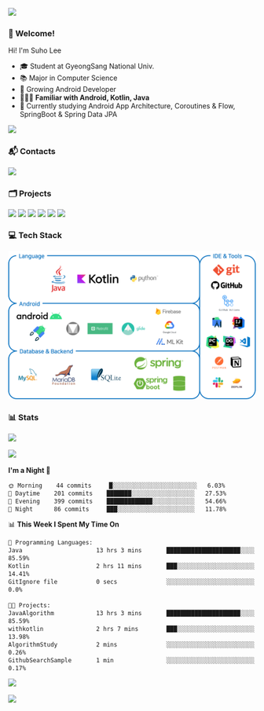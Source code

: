 ![](https://capsule-render.vercel.app/api?type=waving&color=93A9D1&section=header&height=200&text=Lee%20Suho&fontColor=black&fontSize=50&fontAlignY=30)

### 👋 Welcome!
Hi! I'm Suho Lee
- 🎓 Student at GyeongSang National Univ.
- 📚 Major in Computer Science
- 🌱 Growing Android Developer
- 👨🏻‍💻 **Familiar with Android, Kotlin, Java**
- 🤔 Currently studying Android App Architecture, Coroutines & Flow, SpringBoot & Spring Data JPA

[![](https://hits.seeyoufarm.com/api/count/incr/badge.svg?url=https%3A%2F%2Fgithub.com%2Fleesh96&count_bg=%238BD951&title_bg=%236E6E6E&icon=github.svg&icon_color=%23FFFFFF&title=Hits%21&edge_flat=false)](https://github.com/leesh96)

### 📬 Contacts
[![](https://img.shields.io/badge/Gmail-D14836?style=for-the-badge&logo=Gmail&logoColor=white&link=suho2718@gmail.com)](mailto:lksy1294@gmail.com)

### 🗂 Projects
[![](https://github-readme-stats.vercel.app/api/pin/?username=Dynamic-LAB&repo=sinsungo_android&bg_color=ffffff00&title_color=5094F0&text_color=7395DF&icon_color=5094F0&border_color=E1E4E8&border_radius=10&show_owner=false)](https://github.com/Dynamic-LAB/sinsungo_android)
[![](https://github-readme-stats.vercel.app/api/pin/?username=PeopleAndService&repo=BBasPassenger-Android&bg_color=ffffff00&title_color=5094F0&text_color=7395DF&icon_color=5094F0&border_color=E1E4E8&border_radius=10&show_owner=false)](https://github.com/PeopleAndService/BBasPassenger-Android)
[![](https://github-readme-stats.vercel.app/api/pin/?username=PeopleAndService&repo=AlBang-Android&bg_color=ffffff00&title_color=5094F0&text_color=7395DF&icon_color=5094F0&border_color=E1E4E8&border_radius=10&show_owner=false)](https://github.com/PeopleAndService/AlBang-Android)
[![](https://github-readme-stats.vercel.app/api/pin/?username=leesh96&repo=Memorythm&bg_color=ffffff00&title_color=5094F0&text_color=7395DF&icon_color=5094F0&border_color=E1E4E8&border_radius=10&show_owner=false)](https://github.com/leesh96/Memorythm)
[![](https://github-readme-stats.vercel.app/api/pin/?username=Yg323&repo=app_anima&bg_color=ffffff00&title_color=5094F0&text_color=7395DF&icon_color=5094F0&border_color=E1E4E8&border_radius=10&show_owner=false)](https://github.com/Yg323/app_anima)
[![](https://github-readme-stats.vercel.app/api/pin/?username=leesh96&repo=Petlog&bg_color=ffffff00&title_color=5094F0&text_color=7395DF&icon_color=5094F0&border_color=E1E4E8&border_radius=10&show_owner=false)](https://github.com/leesh96/Petlog)


### 💻 Tech Stack
![](/img/techstack.png)

### 📊 Stats
[![](https://github-readme-stats.vercel.app/api/?username=leesh96&show_icons=true&count_private=true&bg_color=ffffff00&title_color=5094F0&text_color=7395DF&icon_color=5094F0&border_color=E1E4E8&border_radius=10&include_all_commits=true)](https://github.com/leesh96?tab=repositories)
<!--[![](https://github-readme-stats.vercel.app/api/top-langs/?username=leesh96&bg_color=ffffff00&title_color=7395DF&text_color=7395DF&layout=compact)](https://github.com/leesh96)-->
[![](https://github-profile-trophy.vercel.app/?username=leesh96&theme=onedark&title=Commits,Issues,PullRequest,Repositories&margin-w=10&no-bg=true)](https://github.com/leesh96?tab=repositories)

<!--START_SECTION:waka-->
**I'm a Night 🦉** 

```text
🌞 Morning    44 commits     █░░░░░░░░░░░░░░░░░░░░░░░░   6.03% 
🌆 Daytime    201 commits    ███████░░░░░░░░░░░░░░░░░░   27.53% 
🌃 Evening    399 commits    █████████████░░░░░░░░░░░░   54.66% 
🌙 Night      86 commits     ███░░░░░░░░░░░░░░░░░░░░░░   11.78%

```


📊 **This Week I Spent My Time On** 

```text
💬 Programming Languages: 
Java                     13 hrs 3 mins       █████████████████████░░░░   85.59% 
Kotlin                   2 hrs 11 mins       ███░░░░░░░░░░░░░░░░░░░░░░   14.41% 
GitIgnore file           0 secs              ░░░░░░░░░░░░░░░░░░░░░░░░░   0.0%

🐱‍💻 Projects: 
JavaAlgorithm            13 hrs 3 mins       █████████████████████░░░░   85.59% 
withkotlin               2 hrs 7 mins        ███░░░░░░░░░░░░░░░░░░░░░░   13.98% 
AlgorithmStudy           2 mins              ░░░░░░░░░░░░░░░░░░░░░░░░░   0.26% 
GithubSearchSample       1 min               ░░░░░░░░░░░░░░░░░░░░░░░░░   0.17%

```


<!--END_SECTION:waka-->

[![](https://github-readme-solvedac.hyp3rflow.vercel.app/api/?handle=suho2718&bg_color=ffffff00)](https://solved.ac/profile/suho2718)

![](https://capsule-render.vercel.app/api?type=waving&color=93A9D1&section=footer&height=200)
